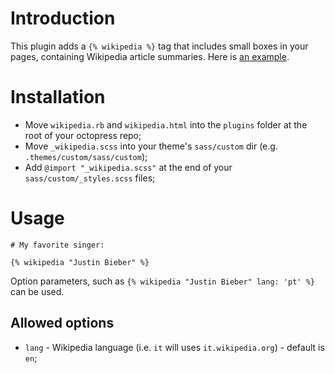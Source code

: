 # Introduction

This plugin adds a `{% wikipedia %}` tag that includes small boxes in your pages, containing Wikipedia article summaries. Here is [an example](http://pferreir.github.com/2012/06/19/medieval-mysteries/).

# Installation

 * Move `wikipedia.rb` and `wikipedia.html` into the `plugins` folder at the root of your octopress repo;
 * Move `_wikipedia.scss` into your theme's `sass/custom` dir (e.g. `.themes/custom/sass/custom`);
 * Add `@import "_wikipedia.scss"` at the end of your `sass/custom/_styles.scss` files;

# Usage

    # My favorite singer:

    {% wikipedia "Justin Bieber" %}

Option parameters, such as `{% wikipedia "Justin Bieber" lang: 'pt' %}` can be used.

## Allowed options

 * `lang` - Wikipedia language (i.e. `it` will uses `it.wikipedia.org`) - default is `en`;
